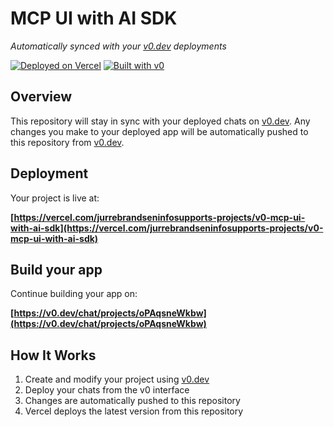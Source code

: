 # MCP UI with AI SDK

*Automatically synced with your [v0.dev](https://v0.dev) deployments*

[![Deployed on Vercel](https://img.shields.io/badge/Deployed%20on-Vercel-black?style=for-the-badge&logo=vercel)](https://vercel.com/jurrebrandseninfosupports-projects/v0-mcp-ui-with-ai-sdk)
[![Built with v0](https://img.shields.io/badge/Built%20with-v0.dev-black?style=for-the-badge)](https://v0.dev/chat/projects/oPAqsneWkbw)

## Overview

This repository will stay in sync with your deployed chats on [v0.dev](https://v0.dev).
Any changes you make to your deployed app will be automatically pushed to this repository from [v0.dev](https://v0.dev).

## Deployment

Your project is live at:

**[https://vercel.com/jurrebrandseninfosupports-projects/v0-mcp-ui-with-ai-sdk](https://vercel.com/jurrebrandseninfosupports-projects/v0-mcp-ui-with-ai-sdk)**

## Build your app

Continue building your app on:

**[https://v0.dev/chat/projects/oPAqsneWkbw](https://v0.dev/chat/projects/oPAqsneWkbw)**

## How It Works

1. Create and modify your project using [v0.dev](https://v0.dev)
2. Deploy your chats from the v0 interface
3. Changes are automatically pushed to this repository
4. Vercel deploys the latest version from this repository
